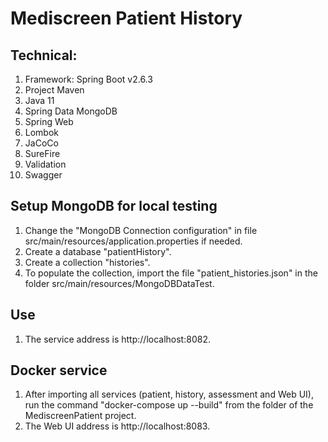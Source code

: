 # Mediscreen Patient History
## Technical:

1. Framework: Spring Boot v2.6.3
2. Project Maven
3. Java 11
4. Spring Data MongoDB
5. Spring Web
6. Lombok
7. JaCoCo
8. SureFire
9. Validation
10. Swagger

## Setup MongoDB for local testing
1. Change the "MongoDB Connection configuration" in file src/main/resources/application.properties if needed.
2. Create a database "patientHistory".
3. Create a collection "histories".
4. To populate the collection, import the file "patient_histories.json" in the folder src/main/resources/MongoDBDataTest.

## Use
1. The service address is http://localhost:8082.

## Docker service
1. After importing all services (patient, history, assessment and Web UI), run the command "docker-compose up --build" from the folder of the MediscreenPatient project.
2. The Web UI address is http://localhost:8083.
